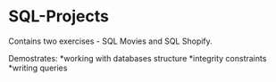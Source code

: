 # SQL-Projects

Contains two exercises - SQL Movies and SQL Shopify.

Demostrates:
*working with databases structure
*integrity constraints
*writing queries

